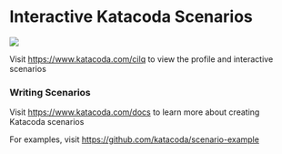 # Interactive Katacoda Scenarios

[![](http://shields.katacoda.com/katacoda/cilq/count.svg)](https://www.katacoda.com/cilq "Get your profile on Katacoda.com")

Visit https://www.katacoda.com/cilq to view the profile and interactive scenarios

### Writing Scenarios
Visit https://www.katacoda.com/docs to learn more about creating Katacoda scenarios

For examples, visit https://github.com/katacoda/scenario-example
